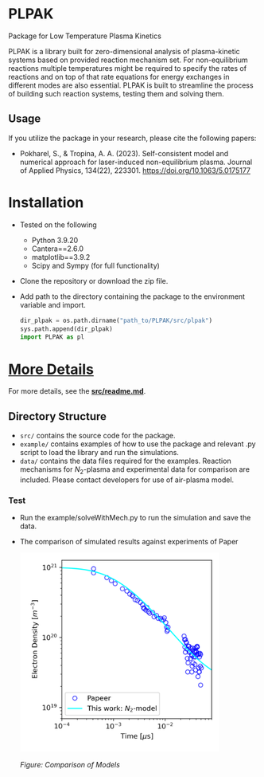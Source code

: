# PLPAK
Package for Low Temperature Plasma Kinetics

PLPAK is a library built for zero-dimensional analysis of plasma-kinetic systems based on provided reaction mechanism set. For non-equilibrium reactions multiple temperatures might be required to specify the rates of reactions and on top of that rate equations for energy exchanges in different modes are also essential. PLPAK is built to streamline the process of building such reaction systems, testing them and solving them.

## Usage
If you utilize the package in your research, please cite the following papers:
- Pokharel, S., & Tropina, A. A. (2023). Self-consistent model and numerical approach for laser-induced non-equilibrium plasma. Journal of Applied Physics, 134(22), 223301. https://doi.org/10.1063/5.0175177




# Installation
- Tested on the following
    - Python 3.9.20
    - Cantera==2.6.0
    - matplotlib==3.9.2
    - Scipy and Sympy (for full functionality) 

- Clone the repository or download the zip file.
- Add path to the directory containing the package to the environment variable and import.
    ```python
    dir_plpak = os.path.dirname("path_to/PLPAK/src/plpak")
    sys.path.append(dir_plpak)
    import PLPAK as pl
    ```

# **[More Details](./src/readme.md)**
For more details, see the **[src/readme.md](./src/readme.md)**.

## Directory Structure

- `src/` contains the source code for the package.
- `example/` contains examples of how to use the package and relevant .py script to load the library and run the simulations.
- `data/` contains the data files required for the examples. Reaction mechanisms for $N_2$-plasma and experimental data for comparison are included. Please contact developers for use of air-plasma model.


### Test
- Run the example/solveWithMech.py to run the simulation and save the data.
- The comparison of simulated results against experiments of Paper

    <img src="./examples/compModelsN2.png" alt="Comparison of Models" width="400"/>

    *Figure: Comparison of Models*

